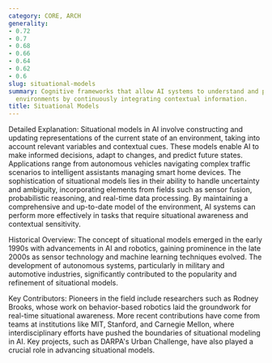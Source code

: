```yaml
---
category: CORE, ARCH
generality:
- 0.72
- 0.7
- 0.68
- 0.66
- 0.64
- 0.62
- 0.6
slug: situational-models
summary: Cognitive frameworks that allow AI systems to understand and predict dynamic
  environments by continuously integrating contextual information.
title: Situational Models
---
```


Detailed Explanation:
Situational models in AI involve constructing and updating representations of the current state of an environment, taking into account relevant variables and contextual cues. These models enable AI to make informed decisions, adapt to changes, and predict future states. Applications range from autonomous vehicles navigating complex traffic scenarios to intelligent assistants managing smart home devices. The sophistication of situational models lies in their ability to handle uncertainty and ambiguity, incorporating elements from fields such as sensor fusion, probabilistic reasoning, and real-time data processing. By maintaining a comprehensive and up-to-date model of the environment, AI systems can perform more effectively in tasks that require situational awareness and contextual sensitivity.

Historical Overview:
The concept of situational models emerged in the early 1990s with advancements in AI and robotics, gaining prominence in the late 2000s as sensor technology and machine learning techniques evolved. The development of autonomous systems, particularly in military and automotive industries, significantly contributed to the popularity and refinement of situational models.

Key Contributors:
Pioneers in the field include researchers such as Rodney Brooks, whose work on behavior-based robotics laid the groundwork for real-time situational awareness. More recent contributions have come from teams at institutions like MIT, Stanford, and Carnegie Mellon, where interdisciplinary efforts have pushed the boundaries of situational modeling in AI. Key projects, such as DARPA's Urban Challenge, have also played a crucial role in advancing situational models.